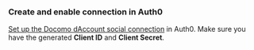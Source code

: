 ### Create and enable connection in Auth0
[Set up the Docomo dAccount social connection](/dashboard/guides/connections/set-up-connections-social) in Auth0. Make sure you have the generated **Client ID** and **Client Secret**.
